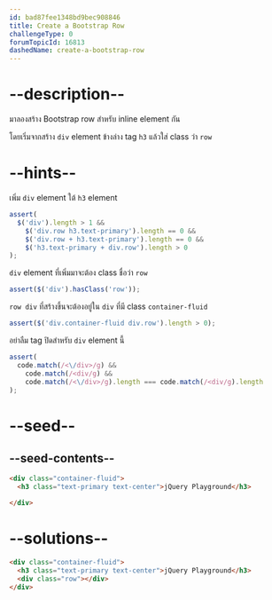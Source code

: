 ```yaml
---
id: bad87fee1348bd9bec908846
title: Create a Bootstrap Row
challengeType: 0
forumTopicId: 16813
dashedName: create-a-bootstrap-row
---
```


# --description--

มาลองสร้าง Bootstrap row สำหรับ inline element กัน

โดยเริ่มจากสร้าง `div` element ข้างล่าง tag `h3` แล้วใส่ class ว่า `row`

# --hints--

เพิ่ม `div` element ใต้ `h3` element

```js
assert(
  $('div').length > 1 &&
    $('div.row h3.text-primary').length == 0 &&
    $('div.row + h3.text-primary').length == 0 &&
    $('h3.text-primary + div.row').length > 0
);
```

`div` element ที่เพิ่มมาจะต้อง class ชื่อว่า `row`

```js
assert($('div').hasClass('row'));
```

`row div` ที่สร้างขึ้นจะต้องอยู่ใน `div` ที่มี class `container-fluid`

```js
assert($('div.container-fluid div.row').length > 0);
```

อย่าลืม tag ปิดสำหรับ `div` element นี้

```js
assert(
  code.match(/<\/div>/g) &&
    code.match(/<div/g) &&
    code.match(/<\/div>/g).length === code.match(/<div/g).length
);
```

# --seed--

## --seed-contents--

```html
<div class="container-fluid">
  <h3 class="text-primary text-center">jQuery Playground</h3>

</div>
```

# --solutions--

```html
<div class="container-fluid">
  <h3 class="text-primary text-center">jQuery Playground</h3>
  <div class="row"></div>
</div>
```
